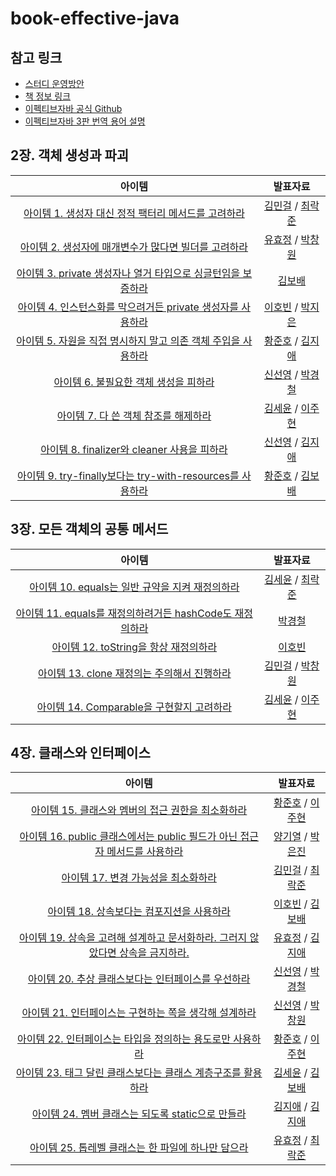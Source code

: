 # book-effective-java

## 참고 링크
- [스터디 운영방안](https://www.notion.so/5eb841d5c4b8401bac02ab8ffd71d1a9)
- [책 정보 링크](https://www.aladin.co.kr/shop/wproduct.aspx?ItemId=171196410)
- [이펙티브자바 공식 Github](https://github.com/WegraLee/effective-java-3e-source-code)
- [이펙티브자바 3판 번역 용어 설명](https://docs.google.com/document/d/1Nw-_FJKre9x7Uy6DZ0NuAFyYUCjBPCpINxqrP0JFuXk/edit)

## 2장. 객체 생성과 파괴
| 아이템 | 발표자료
:---: | :---:
[아이템 1. 생성자 대신 정적 팩터리 메서드를 고려하라](https://github.com/Blog-Posting/book-effective-java/issues/1) | [김민걸](https://github.com/Blog-Posting/book-effective-java/blob/main/2%EC%9E%A5/1_%EC%83%9D%EC%84%B1%EC%9E%90_%EB%8C%80%EC%8B%A0_%EC%A0%95%EC%A0%81%20%ED%8C%A9%ED%84%B0%EB%A6%AC_%EB%A9%94%EC%84%9C%EB%93%9C%EB%A5%BC_%EA%B3%A0%EB%A0%A4%ED%95%98%EB%9D%BC_%EA%B9%80%EB%AF%BC%EA%B1%B8.md) / [최락준](https://github.com/Blog-Posting/book-effective-java/blob/main/2%EC%9E%A5/1_%EC%83%9D%EC%84%B1%EC%9E%90_%EB%8C%80%EC%8B%A0_%EC%A0%95%EC%A0%81%20%ED%8C%A9%ED%84%B0%EB%A6%AC_%EB%A9%94%EC%84%9C%EB%93%9C%EB%A5%BC_%EA%B3%A0%EB%A0%A4%ED%95%98%EB%9D%BC_%EC%B5%9C%EB%9D%BD%EC%A4%80.md)
[아이템 2. 생성자에 매개변수가 많다면 빌더를 고려하라](https://github.com/Blog-Posting/book-effective-java/issues/2) | [유효정](https://github.com/Blog-Posting/book-effective-java/blob/main/2%EC%9E%A5/2_%EC%83%9D%EC%84%B1%EC%9E%90%EC%97%90_%EB%A7%A4%EA%B0%9C%EB%B3%80%EC%88%98%EA%B0%80_%EB%A7%8E%EB%8B%A4%EB%A9%B4_%EB%B9%8C%EB%8D%94%EB%A5%BC_%EA%B3%A0%EB%A0%A4%ED%95%98%EB%9D%BC_%EC%9C%A0%ED%9A%A8%EC%A0%95.pdf) / [박창원](https://github.com/Blog-Posting/book-effective-java/blob/main/2%EC%9E%A5/2_%EC%83%9D%EC%84%B1%EC%9E%90%EC%97%90%20%EB%A7%A4%EA%B0%9C%EB%B3%80%EC%88%98%EA%B0%80%20%EB%A7%8E%EB%8B%A4%EB%A9%B4%20%EB%B9%8C%EB%8D%94%EB%A5%BC%20%EA%B3%A0%EB%A0%A4%ED%95%98%EB%9D%BC_%EB%B0%95%EC%B0%BD%EC%9B%90.md)  
[아이템 3. private 생성자나 열거 타입으로 싱글턴임을 보증하라](https://github.com/Blog-Posting/book-effective-java/issues/3) | [김보배](https://github.com/Blog-Posting/book-effective-java/blob/main/2%EC%9E%A5/3_private%20%EC%83%9D%EC%84%B1%EC%9E%90%EB%82%98%20%EC%97%B4%EA%B1%B0%20%ED%83%80%EC%9E%85%EC%9C%BC%EB%A1%9C%20%EC%8B%B1%EA%B8%80%ED%84%B4%EC%9E%84%EC%9D%84%20%EB%B3%B4%EC%A6%9D%ED%95%98%EB%9D%BC_%EA%B9%80%EB%B3%B4%EB%B0%B0.md) 
[아이템 4. 인스턴스화를 막으려거든 private 생성자를 사용하라](https://github.com/Blog-Posting/book-effective-java/issues/4) | [이호빈](https://github.com/Blog-Posting/book-effective-java/blob/main/2%EC%9E%A5/4_%EC%9D%B8%EC%8A%A4%ED%84%B4%EC%8A%A4%ED%99%94%EB%A5%BC_%EB%A7%89%EC%9C%BC%EB%A0%A4%EA%B1%B0%EB%93%A0_private_%EC%83%9D%EC%84%B1%EC%9E%90%EB%A5%BC_%EC%82%AC%EC%9A%A9%ED%95%98%EB%9D%BC_%EC%9D%B4%ED%98%B8%EB%B9%88.md) / [박지은](https://github.com/Blog-Posting/book-effective-java/blob/main/2%EC%9E%A5/4_%EC%9D%B8%EC%8A%A4%ED%84%B4%EC%8A%A4%ED%99%94%EB%A5%BC_%EB%A7%89%EC%9C%BC%EB%A0%A4%EA%B1%B0%EB%93%A0_private_%EC%83%9D%EC%84%B1%EC%9E%90%EB%A5%BC_%EC%82%AC%EC%9A%A9%ED%95%98%EB%9D%BC_%EB%B0%95%EC%A7%80%EC%9D%80.dㅛ)
[아이템 5. 자원을 직접 명시하지 말고 의존 객체 주입을 사용하라](https://github.com/Blog-Posting/book-effective-java/issues/5) | [황준호](https://github.com/Blog-Posting/book-effective-java/blob/main/2%EC%9E%A5/5_%EC%9E%90%EC%9B%90%EC%9D%84_%EC%A7%81%EC%A0%91_%EB%AA%85%EC%8B%9C%ED%95%98%EC%A7%80_%EB%A7%90%EA%B3%A0_%EC%9D%98%EC%A1%B4_%EA%B0%9D%EC%B2%B4_%EC%A3%BC%EC%9E%85%EC%9D%84_%EC%82%AC%EC%9A%A9%ED%95%98%EB%9D%BC_%ED%99%A9%EC%A4%80%ED%98%B8.md) / [김지애](https://github.com/Blog-Posting/book-effective-java/blob/main/2%EC%9E%A5/5_%EC%9E%90%EC%9B%90%EC%9D%84%20%EC%A7%81%EC%A0%91%20%EB%AA%85%EC%8B%9C%ED%95%98%EC%A7%80%20%EB%A7%90%EA%B3%A0%20%EC%9D%98%EC%A1%B4%20%EA%B0%9D%EC%B2%B4%20%EC%A3%BC%EC%9E%85%EC%9D%84%20%EC%82%AC%EC%9A%A9%ED%95%98%EB%9D%BC_jiae.md)   
[아이템 6. 불필요한 객체 생성을 피하라](https://github.com/Blog-Posting/book-effective-java/issues/6) | [신선영](https://github.com/Blog-Posting/book-effective-java/blob/main/2%EC%9E%A5/6_%EB%B6%88%ED%95%84%EC%9A%94%ED%95%9C_%EA%B0%9D%EC%B2%B4_%EC%83%9D%EC%84%B1%EC%9D%84_%ED%94%BC%ED%95%98%EB%9D%BC_%EC%8B%A0%EC%84%A0%EC%98%81.md) / [박경철](https://github.com/Blog-Posting/book-effective-java/blob/main/2%EC%9E%A5/6_%EB%B6%88%ED%95%84%EC%9A%94%ED%95%9C_%EA%B0%9D%EC%B2%B4_%EC%83%9D%EC%84%B1%EC%9D%84_%ED%94%BC%ED%95%98%EB%9D%BC_%EB%B0%95%EA%B2%BD%EC%B2%A0.md)
[아이템 7. 다 쓴 객체 참조를 해제하라](https://github.com/Blog-Posting/book-effective-java/issues/7) |  [김세윤](https://github.com/Blog-Posting/book-effective-java/blob/main/2%EC%9E%A5/7_%EB%8B%A4%20%EC%93%B4%20%EA%B0%9D%EC%B2%B4%20%EC%B0%B8%EC%A1%B0%EB%A5%BC%20%ED%95%B4%EC%A0%9C%ED%95%98%EB%9D%BC_%EA%B9%80%EC%84%B8%EC%9C%A4.md) / [이주현](https://github.com/Blog-Posting/book-effective-java/blob/main/2%EC%9E%A5/7_%EB%8B%A4%20%EC%93%B4%20%EA%B0%9D%EC%B2%B4%20%EC%B0%B8%EC%A1%B0%EB%A5%BC%20%ED%95%B4%EC%A0%9C%ED%95%98%EB%9D%BC_%EC%9D%B4%EC%A3%BC%ED%98%84.md)
[아이템 8. finalizer와 cleaner 사용을 피하라](https://github.com/Blog-Posting/book-effective-java/issues/8) |  [신선영](https://github.com/Blog-Posting/book-effective-java/blob/main/2%EC%9E%A5/8_finalizer%EC%99%80_cleaner_%EC%82%AC%EC%9A%A9%EC%9D%84_%ED%94%BC%ED%95%98%EB%9D%BC_%EC%8B%A0%EC%84%A0%EC%98%81.md) / [김지애](https://github.com/Meet-Coder-Study/book-effective-java/blob/main/2%EC%9E%A5/8_finalizer%EC%99%80%20cleaner%20%EC%82%AC%EC%9A%A9%EC%9D%84%20%ED%94%BC%ED%95%98%EB%9D%BC_jiae.md)
[아이템 9. try-finally보다는 try-with-resources를 사용하라](https://github.com/Blog-Posting/book-effective-java/issues/9) | [황준호](https://github.com/Blog-Posting/book-effective-java/blob/main/2%EC%9E%A5/9_try_finally%EB%B3%B4%EB%8B%A4%EB%8A%94_try_with_resources%EB%A5%BC_%EC%82%AC%EC%9A%A9%ED%95%98%EB%9D%BC_%ED%99%A9%EC%A4%80%ED%98%B8.md) / [김보배](https://github.com/Blog-Posting/book-effective-java/blob/main/2%EC%9E%A5/9_try-finally%EB%B3%B4%EB%8B%A4%EB%8A%94%20try-with-resources%EB%A5%BC%20%EC%82%AC%EC%9A%A9%ED%95%98%EB%9D%BC_%EA%B9%80%EB%B3%B4%EB%B0%B0.md)

## 3장. 모든 객체의 공통 메서드
| 아이템 | 발표자료
:---: | :---:
[아이템 10. equals는 일반 규약을 지켜 재정의하라](https://github.com/Blog-Posting/book-effective-java/issues/10) | [김세윤](https://github.com/Blog-Posting/book-effective-java/blob/main/3%EC%9E%A5/10_equals%EB%8A%94%20%EC%9D%BC%EB%B0%98%20%EA%B7%9C%EC%95%BD%EC%9D%84%20%EC%A7%80%EC%BC%9C%20%EC%9E%AC%EC%A0%95%EC%9D%98%ED%95%98%EB%9D%BC_%EA%B9%80%EC%84%B8%EC%9C%A4.md) / [최락준](https://github.com/Blog-Posting/book-effective-java/blob/main/3%EC%9E%A5/10_equals%EB%8A%94%20%EC%9D%BC%EB%B0%98%20%EA%B7%9C%EC%95%BD%EC%9D%84%20%EC%A7%80%EC%BC%9C%20%EC%9E%AC%EC%A0%95%EC%9D%98%ED%95%98%EB%9D%BC_%EC%B5%9C%EB%9D%BD%EC%A4%80.md)
[아이템 11. equals를 재정의하려거든 hashCode도 재정의하라](https://github.com/Blog-Posting/book-effective-java/issues/11) | [박경철](https://github.com/Blog-Posting/book-effective-java/blob/main/3%EC%9E%A5/11_equals%EB%A5%BC_%EC%9E%AC%EC%A0%95%EC%9D%98%ED%95%98%EB%A0%A4%EA%B1%B0%EB%93%A0_hashCode%EB%8F%84_%EC%9E%AC%EC%A0%95%EC%9D%98%ED%95%98%EB%9D%BC_%EB%B0%95%EA%B2%BD%EC%B2%A0.md)
[아이템 12. toString을 항상 재정의하라](https://github.com/Blog-Posting/book-effective-java/issues/12) | [이호빈](https://github.com/Blog-Posting/book-effective-java/blob/main/3%EC%9E%A5/12_toString%EC%9D%84_%ED%95%AD%EC%83%81_%EC%9E%AC%EC%A0%95%EC%9D%98%ED%95%98%EB%9D%BC_%EC%9D%B4%ED%98%B8%EB%B9%88.md)
[아이템 13. clone 재정의는 주의해서 진행하라](https://github.com/Blog-Posting/book-effective-java/issues/13) | [김민걸](https://github.com/Blog-Posting/book-effective-java/blob/main/3%EC%9E%A5/13_clone_%EC%9E%AC%EC%A0%95%EC%9D%98%EB%8A%94_%EC%A3%BC%EC%9D%98%ED%95%B4%EC%84%9C_%EC%A7%84%ED%96%89%ED%95%98%EB%9D%BC_%EA%B9%80%EB%AF%BC%EA%B1%B8.md) / [박창원](https://github.com/Blog-Posting/book-effective-java/blob/main/3%EC%9E%A5/13_clone_%EC%9E%AC%EC%A0%95%EC%9D%98%EB%8A%94_%EC%A3%BC%EC%9D%98%ED%95%B4%EC%84%9C_%EC%A7%84%ED%96%89%ED%95%98%EB%9D%BC_%EB%B0%95%EC%B0%BD%EC%9B%90.md)
[아이템 14. Comparable을 구현할지 고려하라](https://github.com/Blog-Posting/book-effective-java/issues/14) | [김세윤](https://github.com/Meet-Coder-Study/book-effective-java/blob/main/3%EC%9E%A5/14_comparable%EC%9D%84%20%EA%B5%AC%ED%98%84%ED%95%A0%EC%A7%80%20%EA%B3%A0%EB%A0%A4%20%ED%95%98%EB%9D%BC_%EA%B9%80%EC%84%B8%EC%9C%A4.md) / [이주현](https://github.com/Blog-Posting/book-effective-java/blob/main/3%EC%9E%A5/14_Comparable%EC%9D%84_%EA%B5%AC%ED%98%84%ED%95%A0%EC%A7%80_%EA%B3%A0%EB%A0%A4%ED%95%98%EB%9D%BC_%EC%9D%B4%EC%A3%BC%ED%98%84.md)

## 4장. 클래스와 인터페이스
| 아이템 | 발표자료
:---: | :---:
[아이템 15. 클래스와 멤버의 접근 권한을 최소화하라](https://github.com/Meet-Coder-Study/book-effective-java/issues/15) | [황준호](https://github.com/Meet-Coder-Study/book-effective-java/blob/main/4%EC%9E%A5/15_%ED%81%B4%EB%9E%98%EC%8A%A4%EC%99%80_%EB%A9%A4%EB%B2%84%EC%9D%98_%EC%A0%91%EA%B7%BC_%EA%B6%8C%ED%95%9C%EC%9D%84_%EC%B5%9C%EC%86%8C%ED%99%94%ED%95%98%EB%9D%BC_%ED%99%A9%EC%A4%80%ED%98%B8.md) / [이주현](https://github.com/Meet-Coder-Study/book-effective-java/blob/main/4%EC%9E%A5/15_%ED%81%B4%EB%9E%98%EC%8A%A4%EC%99%80%20%EB%A9%A4%EB%B2%84%EC%9D%98%20%EC%A0%91%EA%B7%BC%20%EA%B6%8C%ED%95%9C%EC%9D%84%20%EC%B5%9C%EC%86%8C%ED%99%94%ED%95%98%EB%9D%BC_%EC%9D%B4%EC%A3%BC%ED%98%84.md)
[아이템 16. public 클래스에서는 public 필드가 아닌 접근자 메서드를 사용하라](https://github.com/Meet-Coder-Study/book-effective-java/issues/16) | [양기열](https://github.com/Meet-Coder-Study/book-effective-java/blob/main/4%EC%9E%A5/16_public_%ED%81%B4%EB%9E%98%EC%8A%A4%EC%97%90%EC%84%9C%EB%8A%94_public_%ED%95%84%EB%93%9C%EA%B0%80_%EC%95%84%EB%8B%8C_%EC%A0%91%EA%B7%BC%EC%9E%90_%EB%A9%94%EC%84%9C%EB%93%9C%EB%A5%BC_%EC%82%AC%EC%9A%A9%ED%95%98%EB%9D%BC_%EC%96%91%EA%B8%B0%EC%97%B4.md) / [박은진](https://github.com/Meet-Coder-Study/book-effective-java/blob/main/4%EC%9E%A5/16_public_%ED%81%B4%EB%9E%98%EC%8A%A4%EC%97%90%EC%84%9C%EB%8A%94_public_%ED%95%84%EB%93%9C%EA%B0%80_%EC%95%84%EB%8B%8C_%EC%A0%91%EA%B7%BC%EC%9E%90_%EB%A9%94%EC%84%9C%EB%93%9C%EB%A5%BC_%EC%82%AC%EC%9A%A9%ED%95%98%EB%9D%BC_%EB%B0%95%EC%9D%80%EC%A7%84.md)
[아이템 17. 변경 가능성을 최소화하라](https://github.com/Meet-Coder-Study/book-effective-java/issues/17) | [김민걸](https://github.com/Meet-Coder-Study/book-effective-java/blob/main/4%EC%9E%A5/17_%EB%B3%80%EA%B2%BD_%EA%B0%80%EB%8A%A5%EC%84%B1%EC%9D%84_%EC%B5%9C%EC%86%8C%ED%99%94%ED%95%98%EB%9D%BC_%EA%B9%80%EB%AF%BC%EA%B1%B8.md) / [최락준](https://github.com/Meet-Coder-Study/book-effective-java/blob/main/4%EC%9E%A5/17_%EB%B3%80%EA%B2%BD_%EA%B0%80%EB%8A%A5%EC%84%B1%EC%9D%84_%EC%B5%9C%EC%86%8C%ED%99%94%ED%95%98%EB%9D%BC_%EC%B5%9C%EB%9D%BD%EC%A4%80.md)
[아이템 18. 상속보다는 컴포지션을 사용하라](https://github.com/Meet-Coder-Study/book-effective-java/issues/18) | [이호빈](https://github.com/Meet-Coder-Study/book-effective-java/blob/main/4%EC%9E%A5/18_%EC%83%81%EC%86%8D%EB%B3%B4%EB%8B%A4%EB%8A%94_%EC%BB%B4%ED%8F%AC%EC%A7%80%EC%85%98%EC%9D%84_%EC%82%AC%EC%9A%A9%ED%95%98%EB%9D%BC_%EC%9D%B4%ED%98%B8%EB%B9%88.md) / [김보배](https://github.com/Meet-Coder-Study/book-effective-java/blob/main/4%EC%9E%A5/18_%EC%83%81%EC%86%8D%EB%B3%B4%EB%8B%A4%EB%8A%94_%EC%BB%B4%ED%8F%AC%EC%A7%80%EC%85%98%EC%9D%84_%EC%82%AC%EC%9A%A9%ED%95%98%EB%9D%BC_%EA%B9%80%EB%B3%B4%EB%B0%B0.md)
[아이템 19. 상속을 고려해 설계하고 문서화하라. 그러지 않았다면 상속을 금지하라.](https://github.com/Meet-Coder-Study/book-effective-java/issues/19) | [유효정](https://github.com/Meet-Coder-Study/book-effective-java/blob/main/4%EC%9E%A5/19_%EC%83%81%EC%86%8D%EC%9D%84%20%EA%B3%A0%EB%A0%A4%ED%95%B4%20%EC%84%A4%EA%B3%84%ED%95%98%EA%B3%A0%20%EB%AC%B8%EC%84%9C%ED%99%94%ED%95%98%EB%9D%BC.%20%EA%B7%B8%EB%9F%AC%EC%A7%80%20%EC%95%8A%EC%95%98%EB%8B%A4%EB%A9%B4%20%EC%83%81%EC%86%8D%EC%9D%84%20%EA%B8%88%EC%A7%80%ED%95%98%EB%9D%BC_%EC%9C%A0%ED%9A%A8%EC%A0%95.pdf) / [김지애](https://github.com/Meet-Coder-Study/book-effective-java/blob/main/4%EC%9E%A5/19_%EC%83%81%EC%86%8D%EC%9D%84%20%EA%B3%A0%EB%A0%A4%ED%95%B4%20%EC%84%A4%EA%B3%84%ED%95%98%EA%B3%A0%20%EB%AC%B8%EC%84%9C%ED%99%94%ED%95%98%EB%9D%BC.%20%EA%B7%B8%EB%9F%AC%EC%A7%80%20%EC%95%8A%EC%95%98%EB%8B%A4%EB%A9%B4%20%EC%83%81%EC%86%8D%EC%9D%84%20%EA%B8%88%EC%A7%80%ED%95%98%EB%9D%BC_jiae.md)
[아이템 20. 추상 클래스보다는 인터페이스를 우선하라](https://github.com/Meet-Coder-Study/book-effective-java/issues/20) | [신선영](https://github.com/Meet-Coder-Study/book-effective-java/blob/main/4%EC%9E%A5/20_%EC%B6%94%EC%83%81_%ED%81%B4%EB%9E%98%EC%8A%A4_%EB%B3%B4%EB%8B%A4%EB%8A%94_%EC%9D%B8%ED%84%B0%ED%8E%98%EC%9D%B4%EC%8A%A4%EB%A5%BC_%EC%9A%B0%EC%84%A0%ED%95%98%EB%9D%BC_%EC%8B%A0%EC%84%A0%EC%98%81.md) / [박경철](https://github.com/Meet-Coder-Study/book-effective-java/blob/main/4%EC%9E%A5/20_%EC%B6%94%EC%83%81%ED%81%B4%EB%9E%98%EC%8A%A4%EB%B3%B4%EB%8B%A4%EB%8A%94_%EC%9D%B8%ED%84%B0%ED%8E%98%EC%9D%B4%EC%8A%A4%EB%A5%BC_%EC%9A%B0%EC%84%A0%ED%95%98%EB%9D%BC_%EB%B0%95%EA%B2%BD%EC%B2%A0.md)
[아이템 21. 인터페이스는 구현하는 쪽을 생각해 설계하라](https://github.com/Meet-Coder-Study/book-effective-java/issues/21) | [신선영](https://github.com/Meet-Coder-Study/book-effective-java/blob/main/4%EC%9E%A5/21_%EC%9D%B8%ED%84%B0%ED%8E%98%EC%9D%B4%EC%8A%A4%EB%8A%94_%EA%B5%AC%ED%98%84%ED%95%98%EB%8A%94_%EC%AA%BD%EC%9D%84_%EC%83%9D%EA%B0%81%ED%95%B4_%EC%84%A4%EA%B3%84%ED%95%98%EB%9D%BC_%EC%8B%A0%EC%84%A0%EC%98%81.md) / [박창원](https://github.com/Meet-Coder-Study/book-effective-java/blob/main/4%EC%9E%A5/21_%EC%9D%B8%ED%84%B0%ED%8E%98%EC%9D%B4%EC%8A%A4%EB%8A%94_%EA%B5%AC%ED%98%84%ED%95%98%EB%8A%94_%EC%AA%BD%EC%9D%84_%EC%83%9D%EA%B0%81%ED%95%B4_%EC%84%A4%EA%B3%84%ED%95%98%EB%9D%BC_%EB%B0%95%EC%B0%BD%EC%9B%90.md)
[아이템 22. 인터페이스는 타입을 정의하는 용도로만 사용하라](https://github.com/Meet-Coder-Study/book-effective-java/issues/22) | [황준호](https://github.com/Meet-Coder-Study/book-effective-java/blob/main/4%EC%9E%A5/22_%EC%9D%B8%ED%84%B0%ED%8E%98%EC%9D%B4%EC%8A%A4%EB%8A%94%20%ED%83%80%EC%9E%85%EC%9D%84%20%EC%A0%95%EC%9D%98%ED%95%98%EB%8A%94%20%EC%9A%A9%EB%8F%84%EB%A1%9C%EB%A7%8C%20%EC%82%AC%EC%9A%A9%ED%95%B4%EB%9D%BC_%ED%99%A9%EC%A4%80%ED%98%B8.md) / [이주현](https://github.com/Meet-Coder-Study/book-effective-java/blob/main/4%EC%9E%A5/22.%20%EC%9D%B8%ED%84%B0%ED%8E%98%EC%9D%B4%EC%8A%A4%EB%8A%94%20%ED%83%80%EC%9E%85%EC%9D%84%20%EC%A0%95%EC%9D%98%ED%95%98%EB%8A%94%20%EC%9A%A9%EB%8F%84%EB%A1%9C%EB%A7%8C%20%EC%82%AC%EC%9A%A9%ED%95%98%EB%9D%BC_%EC%9D%B4%EC%A3%BC%ED%98%84.md) 
[아이템 23. 태그 달린 클래스보다는 클래스 계층구조를 활용하라](https://github.com/Meet-Coder-Study/book-effective-java/issues/23) | [김세윤](https://github.com/Meet-Coder-Study/book-effective-java/blob/main/4%EC%9E%A5/23_%ED%83%9C%EA%B7%B8%20%EB%8B%AC%EB%A6%B0%20%ED%81%B4%EB%9E%98%EC%8A%A4%EB%B3%B4%EB%8B%A4%EB%8A%94%20%ED%81%B4%EB%9E%98%EC%8A%A4%20%EA%B3%84%EC%B8%B5%EA%B5%AC%EC%A1%B0%EB%A5%BC%20%ED%99%9C%EC%9A%A9%ED%95%98%EB%9D%BC_%EA%B9%80%EC%84%B8%EC%9C%A4.md) / [김보배](https://github.com/Meet-Coder-Study/book-effective-java/blob/main/4%EC%9E%A5/23_%ED%83%9C%EA%B7%B8_%EB%8B%AC%EB%A6%B0_%ED%81%B4%EB%9E%98%EC%8A%A4%EB%B3%B4%EB%8B%A4%EB%8A%94_%ED%81%B4%EB%9E%98%EC%8A%A4_%EA%B3%84%EC%B8%B5%EA%B5%AC%EC%A1%B0%EB%A5%BC_%ED%99%9C%EC%9A%A9%ED%95%98%EB%9D%BC_%EA%B9%80%EB%B3%B4%EB%B0%B0.md) 
[아이템 24. 멤버 클래스는 되도록 static으로 만들라](https://github.com/Meet-Coder-Study/book-effective-java/issues/24) | [김지애](https://github.com/Meet-Coder-Study/book-effective-java/blob/main/4%EC%9E%A5/24_%EB%A9%A4%EB%B2%84_%ED%81%B4%EB%9E%98%EC%8A%A4%EB%8A%94_%EB%90%98%EB%8F%84%EB%A1%9D_static_%ED%81%B4%EB%9E%98%EC%8A%A4%EB%A1%9C_%EB%A7%8C%EB%93%A4%EB%9D%BC_%EA%B9%80%EB%AF%BC%EA%B1%B8.md) / [김지애](https://github.com/Meet-Coder-Study/book-effective-java/blob/main/4%EC%9E%A5/24_%EB%A9%A4%EB%B2%84%20%ED%81%B4%EB%9E%98%EC%8A%A4%EB%8A%94%20%EB%90%98%EB%8F%84%EB%A1%9D%20static%EC%9C%BC%EB%A1%9C%20%EB%A7%8C%EB%93%A4%EB%9D%BC_jiae.md)
[아이템 25. 톱레벨 클래스는 한 파일에 하나만 담으라](https://github.com/Meet-Coder-Study/book-effective-java/issues/25) | [유효정](https://github.com/Meet-Coder-Study/book-effective-java/blob/main/4%EC%9E%A5/25_%ED%86%B1%EB%A0%88%EB%B2%A8_%ED%81%B4%EB%9E%98%EC%8A%A4%EB%8A%94_%ED%95%9C_%ED%8C%8C%EC%9D%BC%EC%97%90_%ED%95%98%EB%82%98%EB%A7%8C_%EB%8B%B4%EC%9C%BC%EB%9D%BC_%EC%9C%A0%ED%9A%A8%EC%A0%95.pdf) / [최락준](https://github.com/Meet-Coder-Study/book-effective-java/blob/main/4%EC%9E%A5/25_%ED%86%B1%EB%A0%88%EB%B2%A8_%ED%81%B4%EB%9E%98%EC%8A%A4%EB%8A%94_%ED%95%9C_%ED%8C%8C%EC%9D%BC%EC%97%90_%ED%95%98%EB%82%98%EB%A7%8C_%EB%8B%B4%EC%9C%BC%EB%9D%BC_%EC%B5%9C%EB%9D%BD%EC%A4%80.md) 

